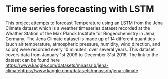 # Time series forecasting with LSTM
This project attempts to forecast Temperature using an LSTM from the Jena Climate dataset which is a weather timeseries dataset recorded at the Weather Station of the Max Planck Institute for Biogeochemistry in Jena, Germany. The Jena Climate dataset is made up of 14 different quantities (such air temperature, atmospheric pressure, humidity, wind direction, and so on) were recorded every 10 minutes, over several years. This dataset covers data from January 1st 2009 to December 31st 2016. The link to the dataset can be found here https://www.kaggle.com/datasets/mnassrib/jena-climatehttps://www.kaggle.com/datasets/mnassrib/jena-climate
